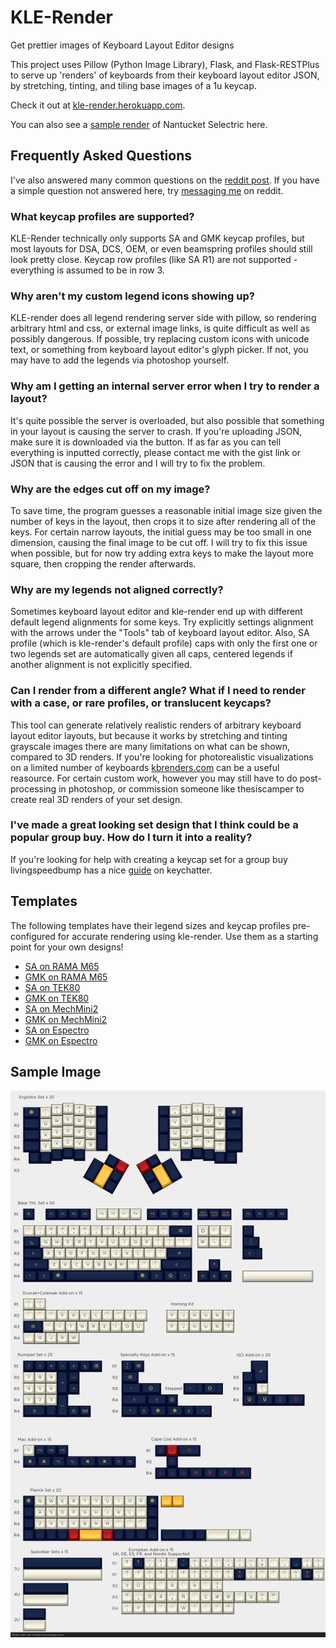 # KLE-Render
Get prettier images of Keyboard Layout Editor designs

This project uses Pillow (Python Image Library), Flask, and Flask-RESTPlus to serve up 'renders' of keyboards from their keyboard layout editor JSON, by stretching, tinting, and tiling base images of a 1u keycap.

Check it out at [kle-render.herokuapp.com](http://kle-render.herokuapp.com/).

You can also see a [sample render](#sample-image) of Nantucket Selectric here.

## Frequently Asked Questions
I've also answered many common questions on the [reddit post](http://www.reddit.com/r/MechanicalKeyboards/6cvk61). If you have a simple question not answered here, try [messaging me](https://www.reddit.com/user/CQ_Cumbers/) on reddit.

### What keycap profiles are supported?
KLE-Render technically only supports SA and GMK keycap profiles, but most layouts for DSA, DCS, OEM, or even beamspring profiles should still look pretty close. Keycap row profiles (like SA R1) are not supported - everything is assumed to be in row 3.

### Why aren't my custom legend icons showing up?
KLE-render does all legend rendering server side with pillow, so rendering arbitrary html and css, or external image links, is quite difficult as well as possibly dangerous. If possible, try replacing custom icons with unicode text, or something from keyboard layout editor's glyph picker. If not, you may have to add the legends via photoshop yourself.

### Why am I getting an internal server error when I try to render a layout?
It's quite possible the server is overloaded, but also possible that something in your layout is causing the server to crash. If you're uploading JSON, make sure it is downloaded via the button. If as far as you can tell everything is inputted correctly, please contact me with the gist link or JSON that is causing the error and I will try to fix the problem.

### Why are the edges cut off on my image?
To save time, the program guesses a reasonable initial image size given the number of keys in the layout, then crops it to size after rendering all of the keys. For certain narrow layouts, the initial guess may be too small in one dimension, causing the final image to be cut off. I will try to fix this issue when possible, but for now try adding extra keys to make the layout more square, then cropping the render afterwards.

### Why are my legends not aligned correctly?
Sometimes keyboard layout editor and kle-render end up with different default legend alignments for some keys. Try explicitly settings alignment with the arrows under the "Tools" tab of keyboard layout editor. Also, SA profile (which is kle-render's default profile) caps with only the first one or two legends set are automatically given all caps, centered legends if another alignment is not explicitly specified.

### Can I render from a different angle? What if I need to render with a case, or rare profiles, or translucent keycaps?
This tool can generate relatively realistic renders of arbitrary keyboard layout editor layouts, but because it works by stretching and tinting grayscale images there are many limitations on what can be shown, compared to 3D renders. If you're looking for photorealistic visualizations on a limited number of keyboards [kbrenders.com](http://www.kbrenders.com) can be a useful reasource. For certain custom work, however you may still have to do post-processing in photoshop, or commission someone like thesiscamper to create real 3D renders of your set design.

### I've made a great looking set design that I think could be a popular group buy. How do I turn it into a reality?
If you're looking for help with creating a keycap set for a group buy livingspeedbump has a nice [guide](https://www.keychatter.com/2015/10/10/how-to-create-a-keycap-set-for-a-group-buy/) on keychatter.

## Templates
The following templates have their legend sizes and keycap profiles pre-configured for accurate rendering using kle-render. Use them as a starting point for your own designs!

- [SA on RAMA M65](http://www.keyboard-layout-editor.com/#/gists/3ca3649e1d048134ddd0e835d1dd735b)
- [GMK on RAMA M65](http://www.keyboard-layout-editor.com/#/gists/4319599274157d2a0dd0e38328b76878)
- [SA on TEK80](http://www.keyboard-layout-editor.com/#/gists/10629d008a99d8d6eb6f8c59414b5dd8)
- [GMK on TEK80](http://www.keyboard-layout-editor.com/#/gists/6e6692825b348f40c040ca9750e469a8)
- [SA on MechMini2](http://www.keyboard-layout-editor.com/#/gists/ea2a231112ffceae047494ac9a93e706)
- [GMK on MechMini2](http://www.keyboard-layout-editor.com/#/gists/eed1f1854dda3999bcdd730f0143c627)
- [SA on Espectro](http://www.keyboard-layout-editor.com/#/gists/6b996bea3ebf8a85866ddea606e25de4')
- [GMK on Espectro](http://www.keyboard-layout-editor.com/#/gists/6a03012a82e7bbca14db635142913a7)

## Sample Image
![Sample Render](render_output.png)
